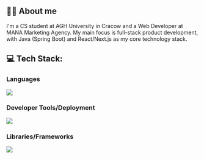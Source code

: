 ## 👨‍💻 About me

I'm a CS student at AGH University in Cracow and a Web Developer at MANA Marketing Agency. My main focus is full-stack product development, with Java (Spring Boot) and React/Next.js as my core technology stack.

## 💻 Tech Stack:

### <p align="left">Languages</p>  

<p align="left">
    <img src="https://skillicons.dev/icons?i=java,python,javascript,html,css"/>
</p>

### <p align="left">Developer Tools/Deployment</p> 

<p align="left">
    <img src="https://skillicons.dev/icons?i=docker,git,maven,aws,postman"/>
</p>


### <h3 align = "left">Libraries/Frameworks</h3>
 <p align="left">
    <img src="https://skillicons.dev/icons?i=spring,hibernate,postgresql,mongodb,react,next,tailwindcss"/>
 </p>
